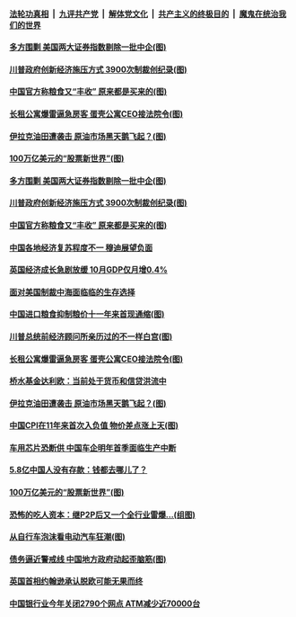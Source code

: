 ####  [法轮功真相](../../../../basic/blob/master/README.md?t=12110331) &nbsp;|&nbsp; [九评共产党](../../../../9ping.md/blob/master/README.md?t=12110331) &nbsp;|&nbsp; [解体党文化](../../../../jtdwh.md/blob/master/README.md?t=12110331)  &nbsp;|&nbsp; [共产主义的终极目的](../../../../gczydzjmd.md/blob/master/README.md?t=12110331) &nbsp;|&nbsp; [魔鬼在统治我们的世界](../../../../mgztzwmdsj.md/blob/master/README.md?t=12110331) 

#### [多方围剿 美国两大证券指数剔除一批中企(图)](../pages/p5/955369.md?t=12110331) 

#### [川普政府创新经济施压方式 3900次制裁创纪录(图)](../pages/p5/955364.md?t=12110331) 

#### [中国官方称粮食又“丰收” 原来都是买来的(图)](../pages/p5/955354.md?t=12110331) 

#### [长租公寓爆雷逼急房客 蛋壳公寓CEO接法院令(图)](../pages/p5/955277.md?t=12110331) 

#### [伊拉克油田遭袭击 原油市场黑天鹅飞起？(图)](../pages/p5/955264.md?t=12110331) 

#### [100万亿美元的“股票新世界”(图)](../pages/p5/955202.md?t=12110331) 

#### [多方围剿 美国两大证券指数剔除一批中企(图)](../pages/p5/955369.md?t=12110331) 

#### [川普政府创新经济施压方式 3900次制裁创纪录(图)](../pages/p5/955364.md?t=12110331) 

#### [中国官方称粮食又“丰收” 原来都是买来的(图)](../pages/p5/955354.md?t=12110331) 

#### [中国各地经济复苏程度不一 穆迪展望负面](../pages/p5/955349.md?t=12110331) 

#### [英国经济成长急剧放缓 10月GDP仅月增0.4%](../pages/p5/955348.md?t=12110331) 

#### [面对美国制裁中海面临临的生存选择](../pages/p5/955320.md?t=12110331) 

#### [中国进口粮食抑制粮价十一年来首现通缩(图)](../pages/p5/955305.md?t=12110331) 

#### [川普总统前经济顾问所亲历过的不一样白宫(图)](../pages/p5/955295.md?t=12110331) 

#### [长租公寓爆雷逼急房客 蛋壳公寓CEO接法院令(图)](../pages/p5/955277.md?t=12110331) 

#### [桥水基金达利欧：当前处于货币和信贷洪流中](../pages/p5/955269.md?t=12110331) 

#### [伊拉克油田遭袭击 原油市场黑天鹅飞起？(图)](../pages/p5/955264.md?t=12110331) 

#### [中国CPI在11年来首次入负值 物价差点涨上天(图)](../pages/p5/955255.md?t=12110331) 

#### [车用芯片恐断供 中国车企明年首季面临生产中断](../pages/p5/955248.md?t=12110331) 

#### [5.8亿中国人没有存款：钱都去哪儿了？](../pages/p5/955204.md?t=12110331) 

#### [100万亿美元的“股票新世界”(图)](../pages/p5/955202.md?t=12110331) 

#### [恐怖的吃人资本：继P2P后又一个全行业雷爆…(组图)](../pages/p5/955182.md?t=12110331) 

#### [从自行车泡沫看电动汽车狂潮(图)](../pages/p5/955150.md?t=12110331) 

#### [债务逼近警戒线 中国地方政府动起歪脑筋(图)](../pages/p5/955156.md?t=12110331) 

#### [英国首相约翰逊承认脱欧可能无果而终](../pages/p5/955151.md?t=12110331) 

#### [中国银行业今年关闭2790个网点 ATM减少近70000台](../pages/p5/955149.md?t=12110331) 

